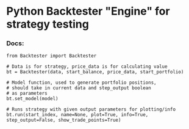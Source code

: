 # Python Backtester "Engine" for strategy testing

### Docs:

    from Backtester import Backtester
    
    # Data is for strategy, price_data is for calculating value
    bt = Backtester(data, start_balance, price_data, start_portfolio)
    
    # Model function, used to generate portfolio positions, 
    # should take in current data and step_output boolean
    # as parameters
    bt.set_model(model)
    
    # Runs strategy with given output parameters for plotting/info
    bt.run(start_index, name=None, plot=True, info=True, step_output=False, show_trade_points=True)